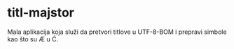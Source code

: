 # titl-majstor
Mala aplikacija koja služi da pretvori titlove u UTF-8-BOM i prepravi simbole kao što su Æ u Ć.
